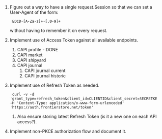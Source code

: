 1. Figure out a way to have a single request.Session so that we can set
a User-Agent of the form:

		EDCD-[A-Za-z]+-[.0-9]+
    without having to remember it on every request.

1. Implement use of Access Token against all available endpoints.
	1. CAPI profile - DONE
	1. CAPI market
	1. CAPI shipyard
	1. CAPI journal
		1. CAPI journal current
		1. CAPI journal historic
1. Implement use of Refresh Token as needed.

		curl -v -d 'grant_type=refresh_token&client_id=CLIENTID&client_secret=SECRETKEY&refresh_token=REFRESH_TOKEN' -H 'Content-Type: application/x-www-form-urlencoded' 'https://auth.frontierstore.net/token'
	1. Also ensure storing latest Refresh Token (is it a new one on
	   each API access?).
1. Implement non-PKCE authorization flow and document it.
